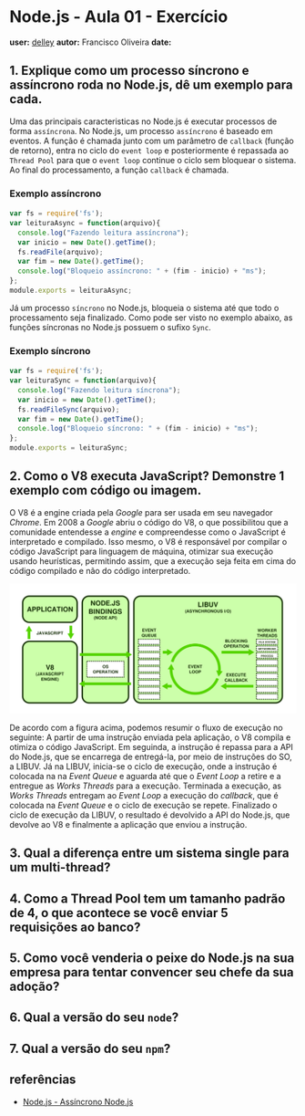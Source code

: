 # Node.js - Aula 01 - Exercício
**user:** [delley](https://github.com/delley)
**autor:** Francisco Oliveira
**date:**

## 1. Explique como um processo síncrono e assíncrono roda no Node.js, dê um exemplo para cada.

Uma das principais caracteristicas no Node.js é executar processos de forma `assíncrona`. No Node.js, um processo `assíncrono` é baseado em eventos. A função é chamada junto com um parâmetro de `callback` (função de retorno), entra no ciclo do `event loop` e posteriormente é repassada ao `Thread Pool` para que o `event loop` continue o ciclo sem bloquear o sistema. Ao final do processamento, a função `callback` é chamada.

### Exemplo assíncrono

```js
var fs = require('fs');
var leituraAsync = function(arquivo){
  console.log("Fazendo leitura assíncrona");
  var inicio = new Date().getTime();
  fs.readFile(arquivo);
  var fim = new Date().getTime();
  console.log("Bloqueio assíncrono: " + (fim - inicio) + "ms");
};
module.exports = leituraAsync;
```

Já um processo `síncrono` no Node.js, bloqueia o sistema até que todo o processamento seja finalizado. Como pode ser visto no exemplo abaixo, as funções síncronas no Node.js possuem o sufixo `Sync`.

### Exemplo síncrono

```js
var fs = require('fs');
var leituraSync = function(arquivo){
  console.log("Fazendo leitura síncrona");
  var inicio = new Date().getTime();
  fs.readFileSync(arquivo);
  var fim = new Date().getTime();
  console.log("Bloqueio síncrono: " + (fim - inicio) + "ms");
};
module.exports = leituraSync;
```

## 2. Como o V8 executa JavaScript? Demonstre 1 exemplo com código ou imagem.

O V8 é a engine criada pela *Google* para ser usada em seu navegador *Chrome*. Em 2008 a *Google* abriu o código do V8, o que possibilitou que a comunidade entendesse a *engine* e compreendesse como o JavaScript é interpretado e compilado. Isso mesmo, o V8 é responsável por compilar o código JavaScript para linguagem de máquina, otimizar sua execução usando heurísticas, permitindo assim, que a execução seja feita em cima do código compilado e não do código interpretado.

![](nodejs-system.svg.png)

De acordo com a figura acima, podemos resumir o fluxo de execução no seguinte: A partir de uma instrução enviada pela aplicação, o V8 compila e otimiza o código JavaScript. Em seguinda, a instrução é repassa para a API do Node.js, que se encarrega de entregá-la, por meio de instruções do SO, a LIBUV. Já na LIBUV, inicia-se o ciclo de execução, onde a instrução é colocada na na *Event Queue* e aguarda até que o *Event Loop* a retire e a entregue as *Works Threads* para a execução. Terminada a execução, as *Works Threads* entregam ao *Event Loop* a execução do *callback*, que é colocada na *Event Queue* e o ciclo de execução se repete. Finalizado o ciclo de execução da LIBUV, o resultado é devolvido a API do Node.js, que devolve ao V8 e finalmente a aplicação que enviou a instrução.   

## 3. Qual a diferença entre um sistema single para um multi-thread?


## 4. Como a Thread Pool tem um tamanho padrão de 4, o que acontece se você enviar 5 requisições ao banco?


## 5. Como você venderia o peixe do Node.js na sua empresa para tentar convencer seu chefe da sua adoção?


## 6. Qual a versão do seu `node`?


## 7. Qual a versão do seu `npm`?

## referências

* [Node.js - Assíncrono Node.js](http://nodejsunijorge.blogspot.com.br/2012/11/arquitetura-do-nodejs.html)
